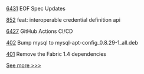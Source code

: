 
[6431](https://github.com/hyperledger/besu/pull/6431) EOF Spec Updates

[852](https://github.com/hyperledger-labs/open-enterprise-agent/pull/852) feat: interoperable credential definition api

[6427](https://github.com/hyperledger/besu/pull/6427) GitHub Actions CI/CD

[402](https://github.com/hyperledger/fabric-ca/pull/402) Bump mysql to mysql-apt-config_0.8.29-1_all.deb

[401](https://github.com/hyperledger/fabric-ca/pull/401) Remove the Fabric 1.4 dependencies


[See more >>>](https://start-here.hyperledger.org/pull-requests)
